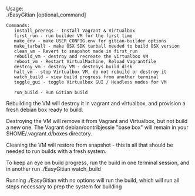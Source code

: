  Usage:                                                                                                                         
       ./EasyGitian [optional_command] 

    Commands: 
       install_prereqs - Install Vagrant & Virtualbox
       first_run - run builder VM for the first time 
       make_env - make USER_CONFIG.env for gitian-builder options
       make_tarball - make OSX SDK tarball needed to build OSX version
       clean_vm - Revert to snapshot made in first_run
       rebuild_vm - destroy and recreate the virtualbox VM  
       reboot_vm - Restart VirtualMachine, Reload Vagrantfile
       destroy_vm - destroy VM - destroys build disk
       halt_vm - stop Virtualbox VM, do not rebuild or destroy it
       watch_build - view build progress from another terminal
       toggle_gui - toggle Virtualbox GUI / Headless modes for VM

       run_build - Run Gitian build 

 Rebuilding the VM will destroy it in vagrant and virtualbox, and provision a fresh debian box
 ready to build.  

 Destroying the VM will remove it from Vagrant and Virtualbox, but not build a new one. The Vagrant debian/contribjessie "base box" will remain in your $HOME/.vagrant.d/boxes directory. 

 Cleaning the VM will restore from snapshot - this is all that should be needed to run builds with 
 a fresh system. 

 To keep an eye on build progress, run the build in one terminal session, and in another run
   ./EasyGitian watch_build 

 Running ./EasyGitian with no options will run the build, which will run 
 all steps necessary to prep the system for building 

